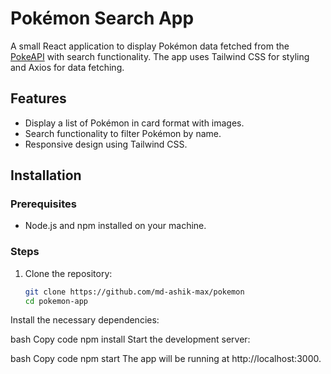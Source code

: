 # Pokémon Search App

A small React application to display Pokémon data fetched from the [PokeAPI](https://pokeapi.co/api/v2/pokemon) with search functionality. The app uses Tailwind CSS for styling and Axios for data fetching.

## Features

- Display a list of Pokémon in card format with images.
- Search functionality to filter Pokémon by name.
- Responsive design using Tailwind CSS.

## Installation

### Prerequisites

- Node.js and npm installed on your machine.

### Steps

1. Clone the repository:

   ```bash
   git clone https://github.com/md-ashik-max/pokemon
   cd pokemon-app
Install the necessary dependencies:

bash
Copy code
npm install
Start the development server:

bash
Copy code
npm start
The app will be running at http://localhost:3000.